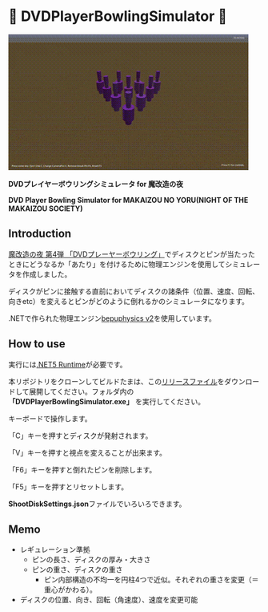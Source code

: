 # 📀 DVDPlayerBowlingSimulator 🎳

![dvdplayerbowlingsimulator_movie](/_img/dvdplayerbowlingsimulator_movie.gif)

**DVDプレイヤーボウリングシミュレータ for 魔改造の夜**

**DVD Player Bowling Simulator for MAKAIZOU NO YORU(NIGHT OF THE MAKAIZOU SOCIETY)**

## Introduction

[魔改造の夜 第4弾 「DVDプレーヤーボウリング」](https://www.nhk.jp/p/ts/6LQ2ZM4Z3Q/episode/te/BV4XV7KV9X/)でディスクとピンが当たったときにどうなるか「あたり」を付けるために物理エンジンを使用してシミュレータを作成しました。

ディスクがピンに接触する直前においてディスクの諸条件（位置、速度、回転、向きetc）を変えるとピンがどのように倒れるかのシミュレータになります。

.NETで作られた物理エンジン[bepuphysics v2](https://github.com/bepu/bepuphysics2)を使用しています。

## How to use

実行には[.NET5 Runtime](https://www.ipentec.com/document/windows-install-dotnet-5-desktop-runtime)が必要です。

本リポジトリをクローンしてビルドたまは、この[リリースファイル](https://github.com/tomitomi3/DVDPlayerBowlingSimulator/releases/download/V1.0.0_public_release/DVDPlayerBowlingSimulator.zip)をダウンロードして展開してください。フォルダ内の **「DVDPlayerBowlingSimulator.exe」** を実行してください。

キーボードで操作します。

「C」キーを押すとディスクが発射されます。

「V」キーを押すと視点を変えることが出来ます。

「F6」キーを押すと倒れたピンを削除します。

「F5」キーを押すとリセットします。

**ShootDiskSettings.json**ファイルでいろいろできます。

## Memo

* レギュレーション準拠
  * ピンの長さ、ディスクの厚み・大きさ
  * ピンの重さ、ディスクの重さ
    * ピン内部構造の不均一を円柱4つで近似。それぞれの重さを変更（＝重心がかわる）。
* ディスクの位置、向き、回転（角速度）、速度を変更可能
